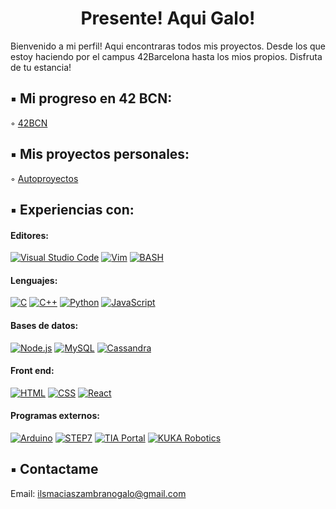 <h1 align="center"> Presente! Aqui Galo! </h1>

Bienvenido a mi perfil! Aqui encontraras todos mis proyectos. Desde los que estoy haciendo por el campus 42Barcelona hasta los mios propios. Disfruta de tu estancia!

## ▪️ Mi progreso en 42 BCN:

◦ [42BCN](https://github.com/gjmacias/42BCN)

## ▪️ Mis proyectos personales:

◦ [Autoproyectos](https://github.com/gjmacias/autoproyectos)

## ▪️ Experiencias con:
#### Editores:
[![Visual Studio Code](https://img.shields.io/badge/Visual%20Studio%20Code-0078d7.svg?style=for-the-badge&logo=visual-studio-code&logoColor=white)](https://code.visualstudio.com/)
[![Vim](https://img.shields.io/badge/VIM-%2311AB00.svg?style=for-the-badge&logo=vim&logoColor=white)](https://www.vim.org/)
[![BASH](https://img.shields.io/badge/-BASH-000000?style=for-the-badge&logo=gnu-bash&logoColor=white)](https://www.gnu.org/software/bash/)

#### Lenguajes:
[![C](https://img.shields.io/badge/c-%2300599C.svg?style=for-the-badge&logo=c&logoColor=white)](https://devdocs.io/c/)
[![C++](https://img.shields.io/badge/C++-%2300599C.svg?style=for-the-badge&logo=c%2B%2B&logoColor=white)](https://isocpp.org/)
[![Python](https://img.shields.io/badge/python-3670A0?style=for-the-badge&logo=python&logoColor=ffdd54)](https://www.python.org/)
[![JavaScript](https://img.shields.io/badge/javascript-%23323330.svg?style=for-the-badge&logo=javascript&logoColor=%23F7DF1E)](https://developer.mozilla.org/en-US/docs/Web/JavaScript)

#### Bases de datos:
[![Node.js](https://img.shields.io/badge/Node.js-%2343853D.svg?style=for-the-badge&logo=node.js&logoColor=white)](https://nodejs.org/)
[![MySQL](https://img.shields.io/badge/MySQL-%234479A1.svg?style=for-the-badge&logo=mysql&logoColor=white)](https://www.mysql.com/)
[![Cassandra](https://img.shields.io/badge/Apache%20Cassandra-%231287B1.svg?style=for-the-badge&logo=apache-cassandra&logoColor=white)](https://cassandra.apache.org/)

#### Front end:
[![HTML](https://img.shields.io/badge/HTML-%23E34F26.svg?style=for-the-badge&logo=html5&logoColor=white)](https://developer.mozilla.org/en-US/docs/Web/HTML)
[![CSS](https://img.shields.io/badge/CSS-%231572B6.svg?style=for-the-badge&logo=css3&logoColor=white)](https://developer.mozilla.org/en-US/docs/Web/CSS)
[![React](https://img.shields.io/badge/React-%2320232A.svg?style=for-the-badge&logo=react&logoColor=61DAFB)](https://reactjs.org/)

#### Programas externos:
[![Arduino](https://img.shields.io/badge/Arduino-%2300979D.svg?style=for-the-badge&logo=arduino&logoColor=white)](https://www.arduino.cc/)
[![STEP7](https://img.shields.io/badge/STEP7-%23D3D3D3.svg?style=for-the-badge&logo=siemens&logoColor=white)](https://en.wikipedia.org/wiki/SIMATIC_STEP_7)
[![TIA Portal](https://img.shields.io/badge/TIA%20Portal-%238A2BE2.svg?style=for-the-badge&logo=siemens&logoColor=white)](https://en.wikipedia.org/wiki/TIA_Portal)
[![KUKA Robotics](https://img.shields.io/badge/KUKA%20Robotics-%23FFD500.svg?style=for-the-badge&logo=kuka&logoColor=black)](https://www.kuka.com/)

## ▪️ Contactame

Email: ilsmaciaszambranogalo@gmail.com
<!--
**gjmacias/gjmacias** is a ✨ _special_ ✨ repository because its `README.md` (this file) appears on your GitHub profile.

Here are some ideas to get you started:

- 🔭 I’m currently working on ...
- 🌱 I’m currently learning ...
- 👯 I’m looking to collaborate on ...
- 🤔 I’m looking for help with ...
- 💬 Ask me about ...
- 📫 How to reach me: ...
- 😄 Pronouns: ...
- ⚡ Fun fact: ...
-->
